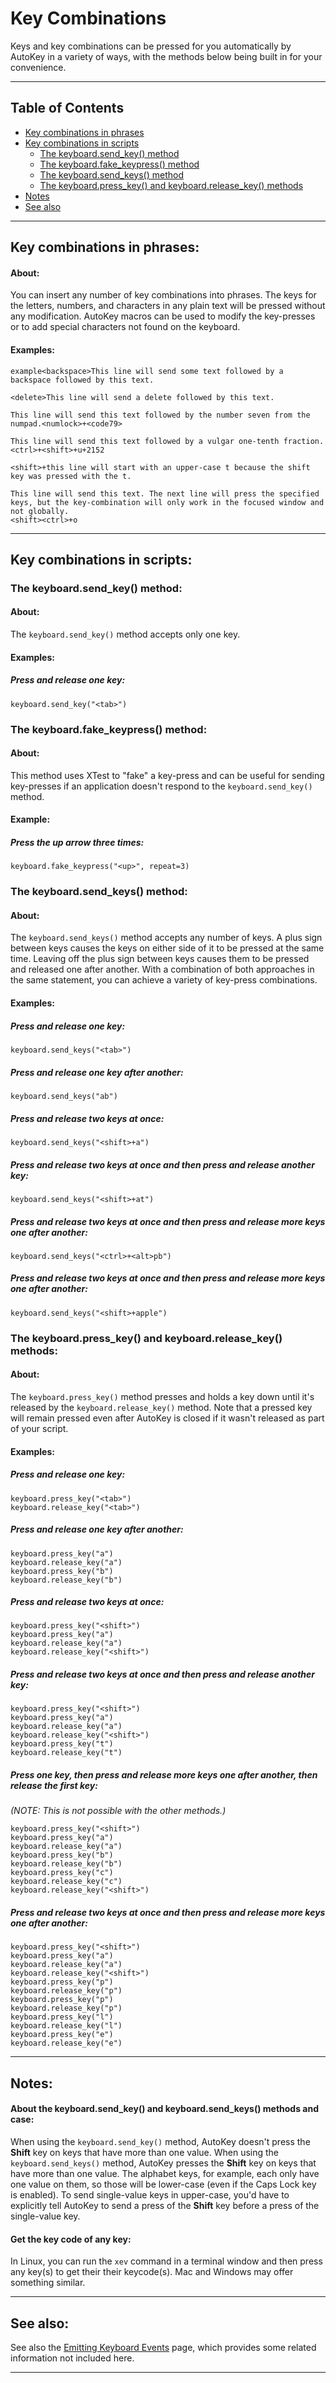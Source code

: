 # Key Combinations
Keys and key combinations can be pressed for you automatically by AutoKey in a variety of ways, with the methods below being built in for your convenience.

***

## Table of Contents
* [Key combinations in phrases](#key-combinations-in-phrases)
* [Key combinations in scripts](#key-combinations-in-scripts)
	* [The keyboard.send_key() method](#the-keyboardsend_key-method)
	* [The keyboard.fake_keypress() method](#the-keyboardfake_keypress-method)
	* [The keyboard.send_keys() method](#the-keyboardsend_keys-method)
	* [The keyboard.press_key() and keyboard.release_key() methods](#the-keyboardpress_key-and-keyboardrelease_key-methods)
* [Notes](#notes)
* [See also](#see-also)

***

## Key combinations in phrases:

#### About:

You can insert any number of key combinations into phrases. The keys for the letters, numbers, and characters in any plain text will be pressed without any modification. AutoKey macros can be used to modify the key-presses or to add special characters not found on the keyboard.

#### Examples:

```
example<backspace>This line will send some text followed by a backspace followed by this text.

<delete>This line will send a delete followed by this text.

This line will send this text followed by the number seven from the numpad.<numlock>+<code79>

This line will send this text followed by a vulgar one-tenth fraction. <ctrl>+<shift>+u+2152

<shift>+this line will start with an upper-case t because the shift key was pressed with the t.

This line will send this text. The next line will press the specified keys, but the key-combination will only work in the focused window and not globally.
<shift><ctrl>+o
```

***

## Key combinations in scripts:

### The keyboard.send_key() method:

#### About:

The `keyboard.send_key()` method accepts only one key.

#### Examples:

##### Press and release one key:
```
keyboard.send_key("<tab>")
```

### The keyboard.fake_keypress() method:

#### About:
This method uses XTest to "fake" a key-press and can be useful for sending key-presses if an application doesn't respond to the `keyboard.send_key()` method.

#### Example:

##### Press the up arrow three times:
```
keyboard.fake_keypress("<up>", repeat=3)
```

### The keyboard.send_keys() method:

#### About:
The `keyboard.send_keys()` method accepts any number of keys. A plus sign between keys causes the keys on either side of it to be pressed at the same time. Leaving off the plus sign between keys causes them to be pressed and released one after another. With a combination of both approaches in the same statement, you can achieve a variety of key-press combinations.

#### Examples:

##### Press and release one key:
```
keyboard.send_keys("<tab>")
```
##### Press and release one key after another:
```
keyboard.send_keys("ab")
```
##### Press and release two keys at once:
```
keyboard.send_keys("<shift>+a")
```
##### Press and release two keys at once and then press and release another key:
```
keyboard.send_keys("<shift>+at")
```
##### Press and release two keys at once and then press and release more keys one after another:
```
keyboard.send_keys("<ctrl>+<alt>pb")
```
##### Press and release two keys at once and then press and release more keys one after another:
```
keyboard.send_keys("<shift>+apple")
```

### The keyboard.press_key() and keyboard.release_key() methods:

#### About:
The ```keyboard.press_key()``` method presses and holds a key down until it's released by the ```keyboard.release_key()``` method. Note that a pressed key will remain pressed even after AutoKey is closed if it wasn't released as part of your script.

#### Examples:

##### Press and release one key:
```
keyboard.press_key("<tab>")
keyboard.release_key("<tab>")
```

##### Press and release one key after another:
```
keyboard.press_key("a")
keyboard.release_key("a")
keyboard.press_key("b")
keyboard.release_key("b")
```

##### Press and release two keys at once:
```
keyboard.press_key("<shift>")
keyboard.press_key("a")
keyboard.release_key("a")
keyboard.release_key("<shift>")
```

##### Press and release two keys at once and then press and release another key:
```
keyboard.press_key("<shift>")
keyboard.press_key("a")
keyboard.release_key("a")
keyboard.release_key("<shift>")
keyboard.press_key("t")
keyboard.release_key("t")
```

##### Press one key, then press and release more keys one after another, then release the first key:
_(NOTE: This is not possible with the other methods.)_
```
keyboard.press_key("<shift>")
keyboard.press_key("a")
keyboard.release_key("a")
keyboard.press_key("b")
keyboard.release_key("b")
keyboard.press_key("c")
keyboard.release_key("c")
keyboard.release_key("<shift>")
```

##### Press and release two keys at once and then press and release more keys one after another:
```
keyboard.press_key("<shift>")
keyboard.press_key("a")
keyboard.release_key("a")
keyboard.release_key("<shift>")
keyboard.press_key("p")
keyboard.release_key("p")
keyboard.press_key("p")
keyboard.release_key("p")
keyboard.press_key("l")
keyboard.release_key("l")
keyboard.press_key("e")
keyboard.release_key("e")
```

***

## Notes:

#### About the keyboard.send_key() and keyboard.send_keys() methods and case:
When using the ```keyboard.send_key()``` method, AutoKey doesn't press the **Shift** key on keys that have more than one value.
When using the ```keyboard.send_keys()``` method, AutoKey presses the **Shift** key on keys that have more than one value.
The alphabet keys, for example, each only have one value on them, so those will be lower-case (even if the Caps Lock key is enabled).
To send single-value keys in upper-case, you'd have to explicitly tell AutoKey to send a press of the **Shift** key before a press of the single-value key.

#### Get the key code of any key:
In Linux, you can run the ```xev``` command in a terminal window and then press any key(s) to get their their keycode(s). Mac and Windows may offer something similar.

***

## See also:
See also the [Emitting Keyboard Events](https://github.com/autokey/autokey/wiki/Emitting-Keyboard-Events) page, which provides some related information not included here.

***
